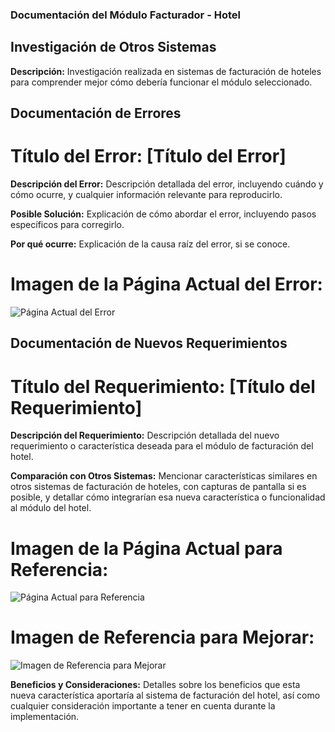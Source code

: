### Documentación del Módulo Facturador - Hotel

## Investigación de Otros Sistemas

**Descripción:**
Investigación realizada en sistemas de facturación de hoteles para comprender mejor cómo debería funcionar el módulo seleccionado.

## Documentación de Errores

# Título del Error: [Título del Error]

**Descripción del Error:**
Descripción detallada del error, incluyendo cuándo y cómo ocurre, y cualquier información relevante para reproducirlo.

**Posible Solución:**
Explicación de cómo abordar el error, incluyendo pasos específicos para corregirlo.

**Por qué ocurre:**
Explicación de la causa raíz del error, si se conoce.

# Imagen de la Página Actual del Error:
![Página Actual del Error](https://i.pinimg.com/564x/94/91/6b/94916b728d54d414348cfd46eae0c91d.jpg)

## Documentación de Nuevos Requerimientos

# Título del Requerimiento: [Título del Requerimiento]

**Descripción del Requerimiento:**
Descripción detallada del nuevo requerimiento o característica deseada para el módulo de facturación del hotel.

**Comparación con Otros Sistemas:**
Mencionar características similares en otros sistemas de facturación de hoteles, con capturas de pantalla si es posible, y detallar cómo integrarían esa nueva característica o funcionalidad al módulo del hotel.

# Imagen de la Página Actual para Referencia:
![Página Actual para Referencia](https://i.pinimg.com/564x/94/91/6b/94916b728d54d414348cfd46eae0c91d.jpg)

# Imagen de Referencia para Mejorar:
![Imagen de Referencia para Mejorar](https://i.pinimg.com/564x/94/91/6b/94916b728d54d414348cfd46eae0c91d.jpg)

**Beneficios y Consideraciones:**
Detalles sobre los beneficios que esta nueva característica aportaría al sistema de facturación del hotel, así como cualquier consideración importante a tener en cuenta durante la implementación.
